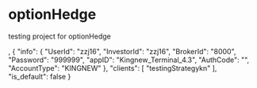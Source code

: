 # optionHedge

testing project for optionHedge

,
        {
          "info": {
            "UserId": "zzj16",
            "InvestorId": "zzj16",
            "BrokerId": "8000",
            "Password": "999999",
            "appID": "Kingnew_Terminal_4.3",
            "AuthCode": "",
            "AccountType": "KINGNEW"
          },
          "clients": [ "testingStrategykn" ],
          "is_default": false
        }
